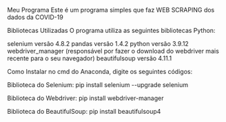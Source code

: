 Meu Programa
Este é um programa simples que faz  WEB SCRAPING dos dados da COVID-19

Bibliotecas Utilizadas
O programa utiliza as seguintes bibliotecas Python:

selenium versão 4.8.2
pandas versão 1.4.2
python versão 3.9.12 
webdriver_manager (responsável por fazer o download do webdriver mais recente para o seu navegador)
beautifulsoup versão 4.11.1

Como Instalar no cmd do Anaconda, digite os seguintes códigos:


Biblioteca do Selenium:
pip install selenium
--upgrade selenium

Biblioteca do Webdriver:
pip install webdriver-manager

Biblioteca do BeautifulSoup:
pip install beautifulsoup4
